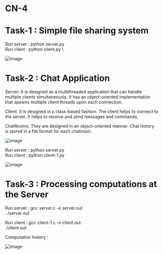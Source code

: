 # CN-4

# Task-1 : Simple file sharing system

Run server : python server.py \
Run client : python client.py \

![image](https://github.com/subham-71/TCP-client-server-model-II/assets/72215169/bf45558c-076f-436a-a2a5-2ef72fdfd381)


# Task-2 : Chat Application

Server: It is designed as a multithreaded application that can handle multiple clients simultaneously. It has an object-oriented implementation that spawns multiple client threads upon each connection.

Client: It is designed in a class-based fashion. The client helps to connect to the server. It helps  to receive and send messages and commands.

ChatRooms: They are designed in an object-oriented manner. Chat history is stored in a file format for each chatroom.

![image](https://github.com/subham-71/TCP-client-server-model-II/assets/72215169/e45be62b-6ae8-4179-bae8-9abc9e2566be)


Run server : python server.py \
Run client : python client-1.py

![image](https://github.com/subham-71/TCP-client-server-model-II/assets/72215169/d0ba1fa5-707a-4a79-bbcb-871d6d5562c3)


# Task-3 : Processing computations at the Server

Run server : gcc server.c -o server.out \
            . /server.out 

Run client : gcc client-1.c -o client.out \
            ./client.out
        
Computation history :

![image](https://github.com/subham-71/TCP-client-server-model-II/assets/72215169/47127606-4560-4c97-ac39-53367f5972e6)
